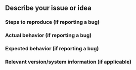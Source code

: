 ## Describe your issue or idea

### Steps to reproduce (if reporting a bug)

### Actual behavior (if reporting a bug)

### Expected behavior (if reporting a bug)

### Relevant version/system information (if applicable)

[*Please do not use this issue queue to report security issues*. If you believe
you may have discovered a security issue with Backdrop CMS, contact the Backdrop
Security Team directly at security@backdropcms.org. In order to keep everyone
safe, we manage security issues separately in a private repository. So please
refrain from publicly blogging, or tweeting about it until the issue has been
resolved.]: #
